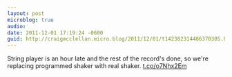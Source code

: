 ```yaml
---
layout: post
microblog: true
audio: 
date: 2011-12-01 17:19:24 -0600
guid: http://craigmcclellan.micro.blog/2011/12/01/t142382314486370305.html
---
```

String player is an hour late and the rest of the record's done, so we're replacing programmed shaker with real shaker. [t.co/o7Nhx2Em](http://t.co/o7Nhx2Em)
